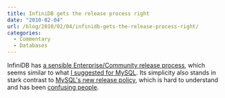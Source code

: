 ```yaml
---
title: InfiniDB gets the release process right
date: "2010-02-04"
url: /blog/2010/02/04/infinidb-gets-the-release-process-right/
categories:
  - Commentary
  - Databases
---
```

InfiniDB has [a sensible Enterprise/Community release process][1], which seems similar to what [I suggested for MySQL][2]. Its simplicity also stands in stark contrast to [MySQL's new release policy][3], which is hard to understand and has been [confusing people][4].

 [1]: http://infinidb.org/infinidb-blog/care-and-feeding-of-infinidb.html
 [2]: /blog/2007/08/12/what-would-make-me-buy-mysql-enterprise/
 [3]: http://forge.mysql.com/wiki/Development_Cycle
 [4]: http://antbits.blogspot.com/2009/12/version-number-5-point-wtf.html
